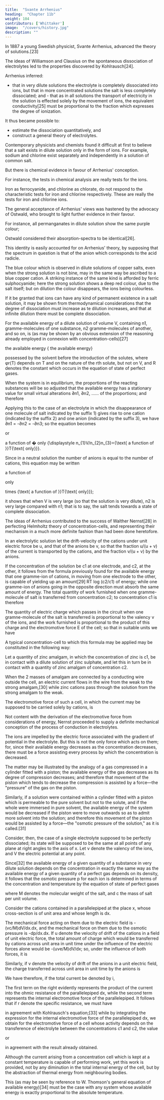 ```yaml
---
title:  "Svante Arrhenius"
heading:  "Chapter 11b"
weight: 104
contributors: ['Whittaker']
image:  "/covers/history.jpg"
description: ""
---
```



In 1887 a young Swedish physicist, Svante Arrhenius, advanced the theory of solutions.[23] 

The ideas of Williamson and Clausius on the spontaneous dissociation of electrolytes led to the properties discovered by Kohlrausch[24].

 Arrhenius inferred:
- that in very dilute solutions the electrolyte is completely dissociated into ions, but that in more concentrated solutions the salt is less completely dissociated; and - that as in all solutions the transport of electricity in the solution is effected solely by the movement of ions, the equivalent conductivity[25] must be proportional to the fraction which expresses the degree of ionization.

It thus became possible to:
- estimate the dissociation quantitatively, and
- construct a general theory of electrolytes.

Contemporary physicists and chemists found it difficult at first to believe that a salt exists in dilute solution only in the form of ions. For example, sodium and chlorine exist separately and independently in a solution of common salt. 

But there is chemical evidence in favour of Arrhenius' conception. 

For instance, the tests in chemical analysis are really tests for the ions. 

Iron as ferrocyanide, and chlorine as chlorate, do not respond to the characteristic tests for iron and chlorine respectively. These are really the tests for iron and chlorine ions.

The general acceptance of Arrhenius' views was hastened by the advocacy of Ostwald, who brought to light further evidence in their favour. 

For instance, all permanganates in dilute solution show the same purple colour; 

Ostwald considered their absorption-spectra to be identical[26]. 

This identity is easily accounted for on Arrhenius' theory, by supposing that the spectrum in question is that of the anion which corresponds to the acid radicle.

The blue colour which is observed in dilute solutions of copper salts, even when the strong solution is not bine, may in the same way be ascribed to a blue copper cation. A striking instance of the same kind is afforded by ferric sulphocyanide; here the strong solution shows a deep red colour, due to the salt itself; but on dilution the colour disappears, the ions being colourless.

If it be granted that ions can have any kind of permanent existence in a salt solution, it may be shown from thermodynamical considerations that the degree of dissociation must increase as te dilution increases, and that at infinite dilution there must be complete dissociation. 

For the available energy of a dilute solution of volume V, containing n1, gramme-molecules of one substance, n2 gramme-molecules of another, and so on, is (as may be shown by an obvious extension of the reasoning already employed in connexion with concentration-cells)[27]


 the available energy
{ the available energy}

possessed by the solvent before the introduction of the solutes, where φr(T) depends on T and on the nature of the rth solute, but not on V, and R denotes the constant which occurs in the equation of state of perfect gases. 

When the system is in equilibrium, the proportions of the reacting substances will be so adjusted that the available energy has a stationary value for small virtual alterations ∂n1, ∂n2, …… of the proportions; and therefore


Applying this to the case of an electrolyte in which the disappearance of one molecule of salt indicated by the suffix 1) gives rise to one cation (indicated by the suffix 2) and one anion (indicated by the suffix 3), we have ∂n1 = -∂n2 = -∂n3; so the equation becomes

or


 a function of 
�
 only
{\displaystyle n_{1}V/n_{2}n_{3}={\text{ a function of }}T{\text{ only}}}.

Since in a neutral solution the number of anions is equal to the number of cations, this equation may be written

a function of 

only

times {\text{ a function of }}T{\text{ only}}};

it shows that when V is very large (so that the solution is very dilute), n2 is very large compared with n1; that is to say, the salt tends towards a state of complete dissociation.

The ideas of Arrhenius contributed to the success of Walther Nernst[28] in perfecting Helmholtz theory of concentration-cells, and representing their mechanism in a much more definite fashion than had been done heretofore.

In an electrolytic solution let the drift-velocity of the cations under unit electric force be u, and that of the anions be v, so that the fraction u/(u + v) of the current is transported by the cations, and the fraction v/(u + v) by the anions.

If the concentration of the solution be c1 at one electrode, and c2, at the other, it follows from the formula previously found for the available energy that one gramme-ion of cations, in moving from one electrode to the other, is capable of yielding up an amount[29] RT log (c2/c1) of energy; while one gramme-ion of anions going in the opposite direction must absorb the same amount of energy. The total quantity of work furnished when one gramme-molecule of salt is transferred from concentration c2; to concentration c1 is therefore

The quantity of electric charge which passes in the circuit when one gramne-molecule of the salt is transferred is proportional to the valency ν of the ions, and the work furnished is proportional to the product of this charge and the electromotive force E of the cell; so that in suitable units we have


A typical concentration-cell to which this formula may be applied may be constituted in the following way:

Let a quantity of zinc amalgam, in which the concentration of zinc is c1, be in contact with a dilute solution of zinc sulphate, and let this in turn be in contact with a quantity of zinc amalgam of concentration c2. 

When the 2 masses of amalgam are connected by a conducting wire outside the cell, an electric current flows in the wire from the weak to the strong amalgam,[30] while zinc cations pass through the solution from the strong amalgam to the weak. 

The electromotive force of such a cell, in which the current may be supposed to be carried solely by cations, is


Not content with the derivation of the electromotive force from considerations of energy, Nernst proceeded to supply a definite mechanical conception of the process of conduction in electrolytes. 

The ions are impelled by the electric force associated with the gradient of potential in the electrolyte. But this is not the only force which acts on them; for, since their available energy decreases as the concentration decreases, there must be a force assisting every process by which the concentration is decreased. 

The matter may be illustrated by the analogy of a gas compressed in a cylinder fitted with a piston; the available energy of the gas decreases as its degree of compression decreases; and therefore that movement of the piston which tends to decrease the compression is assisted by a force—the "pressure" of the gas on the piston. 

Similarly, if a solution were contained within a cylinder fitted with a piston which is permeable to the pure solvent but not to the solute, and if the whole were immersed in pure solvent, the available energy of the system would be decreased if the piston were to move outwards so as to admit more solvent into the solution; and therefore this movement of the piston would be assisted by a force—the "osmotic pressure of the solution," as it is called.[31]

Consider, then, the case of a single electrolyte supposed to be perfectly dissociated; its state will be supposed to be the same at all points of any plane at right angles to the axis of x. Let ν denote the valency of the ions, and V the electric potential at any point. 

Since[32] the available energy of a given quantity of a substance in very dilute solution depends on the concentration in exactly the same way as the available energy of a given quantity of a perfect gas depends on its density, it follows that the osmotic pressure p for each ion is determined in terms of the concentration and temperature by the equation of state of perfect gases


where M denotes the molecular weight of the salt, and c the mass of salt per unit volume.

Consider the cations contained in a parallelepiped at the place x, whose cross-section is of unit area and whose length is dx. 

The mechanical force acting on them due to the electric field is -(vc/M)dV/dx.dx, and the mechanical force on them due to the osmotic pressure is -dp/dx.dx. If u denote the velocity of drift of the cations in a field of unit electric force, the total amount of charge which would be transferred by cations across unit area in unit time under the influence of the electric forces alone would be -(uνe/M)dV/dx; so, under the influence of both forces, it is


Similarly, if v denote the velocity of drift of the anions in a unit electric field, the charge transferred across unit area in unit time by the anions is

We have therefore, if the total current be denoted by i,


The first term on the right evidently represents the product of the current into the ohmic resistance of the parallelepiped dx, while the second term represents the internal electromotive force of the parallelepiped. It follows that if r denote the specific resistance, we must have


in agreement with Kohlrausch's equation;[33] while by integrating the expression for the internal electromotive force of the parallelepiped dx, we obtain for the electromotive force of a cell whose activity depends on the transference of electrolyte between the concentrations c1 and c2, the value

or


in agreement with the result already obtained.


Although the current arising from a concentration cell which is kept at a constant temperature is capable of performing work, yet this work is provided, not by any diminution in the total internal energy of the cell, but by the abstraction of thermal energy from neighbouring bodies. 

This (as may be seen by reference to W. Thomson's general equation of available energy)[34] must be the case with any system whose available energy is exactly proportional to the absolute temperature.

